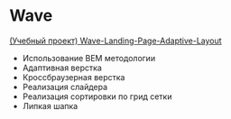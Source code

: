 # Wave

  [ (Учебный проект) Wave-Landing-Page-Adaptive-Layout](https://vetosy.github.io/Wave/)
- Использование BEM методологии
- Адаптивная верстка 
- Кроссбраузерная верстка
- Реализация слайдера
- Реализация сортировки по грид сетки
- Липкая шапка
